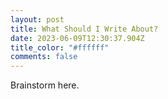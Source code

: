 ```yaml
---
layout: post
title: What Should I Write About?
date: 2023-06-09T12:30:37.904Z
title_color: "#ffffff"
comments: false
---
```

B﻿rainstorm here.